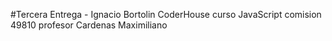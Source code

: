 #Tercera Entrega - Ignacio Bortolin
CoderHouse curso JavaScript comision 49810 profesor Cardenas Maximiliano
